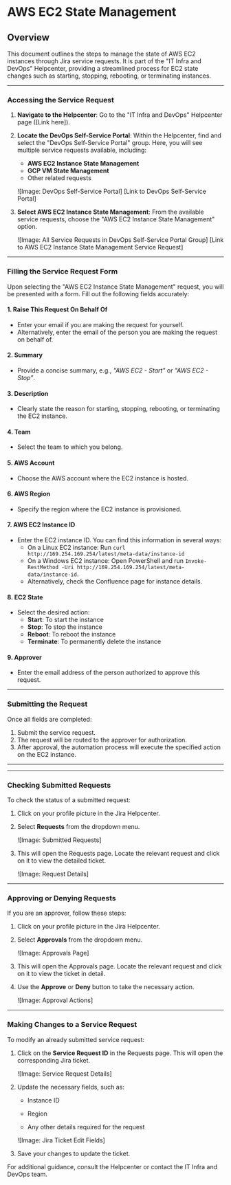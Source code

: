 

# AWS EC2 State Management

## Overview
This document outlines the steps to manage the state of AWS EC2 instances through Jira service requests. It is part of the "IT Infra and DevOps" Helpcenter, providing a streamlined process for EC2 state changes such as starting, stopping, rebooting, or terminating instances.

---

### Accessing the Service Request
1. **Navigate to the Helpcenter**: Go to the "IT Infra and DevOps" Helpcenter page ([Link here]).
2. **Locate the DevOps Self-Service Portal**: Within the Helpcenter, find and select the "DevOps Self-Service Portal" group. Here, you will see multiple service requests available, including:
   - **AWS EC2 Instance State Management**
   - **GCP VM State Management**
   - Other related requests

   ![Image: DevOps Self-Service Portal]
   [Link to DevOps Self-Service Portal]

3. **Select AWS EC2 Instance State Management**: From the available service requests, choose the "AWS EC2 Instance State Management" option.

   ![Image: All Service Requests in DevOps Self-Service Portal Group]
   [Link to AWS EC2 Instance State Management Service Request]

---

### Filling the Service Request Form
Upon selecting the "AWS EC2 Instance State Management" request, you will be presented with a form. Fill out the following fields accurately:

#### 1. **Raise This Request On Behalf Of**
   - Enter your email if you are making the request for yourself.
   - Alternatively, enter the email of the person you are making the request on behalf of.

#### 2. **Summary**
   - Provide a concise summary, e.g., *"AWS EC2 - Start"* or *"AWS EC2 - Stop"*.

#### 3. **Description**
   - Clearly state the reason for starting, stopping, rebooting, or terminating the EC2 instance.

#### 4. **Team**
   - Select the team to which you belong.

#### 5. **AWS Account**
   - Choose the AWS account where the EC2 instance is hosted.

#### 6. **AWS Region**
   - Specify the region where the EC2 instance is provisioned.

#### 7. **AWS EC2 Instance ID**
   - Enter the EC2 instance ID. You can find this information in several ways:
     - On a Linux EC2 instance: Run `curl http://169.254.169.254/latest/meta-data/instance-id`
     - On a Windows EC2 instance: Open PowerShell and run `Invoke-RestMethod -Uri http://169.254.169.254/latest/meta-data/instance-id`.
     - Alternatively, check the Confluence page for instance details.

#### 8. **EC2 State**
   - Select the desired action:
     - **Start**: To start the instance
     - **Stop**: To stop the instance
     - **Reboot**: To reboot the instance
     - **Terminate**: To permanently delete the instance

#### 9. **Approver**
   - Enter the email address of the person authorized to approve this request.

---

### Submitting the Request
Once all fields are completed:
1. Submit the service request.
2. The request will be routed to the approver for authorization.
3. After approval, the automation process will execute the specified action on the EC2 instance.


------



---

### Checking Submitted Requests

To check the status of a submitted request:

1. Click on your profile picture in the Jira Helpcenter.
    
2. Select **Requests** from the dropdown menu.
    
    ![Image: Submitted Requests]
    
3. This will open the Requests page. Locate the relevant request and click on it to view the detailed ticket.
    
    ![Image: Request Details]
    

---

### Approving or Denying Requests

If you are an approver, follow these steps:

1. Click on your profile picture in the Jira Helpcenter.
    
2. Select **Approvals** from the dropdown menu.
    
    ![Image: Approvals Page]
    
3. This will open the Approvals page. Locate the relevant request and click on it to view the ticket in detail.
    
4. Use the **Approve** or **Deny** button to take the necessary action.
    
    ![Image: Approval Actions]



----------


### Making Changes to a Service Request

To modify an already submitted service request:

1. Click on the **Service Request ID** in the Requests page. This will open the corresponding Jira ticket.
    
    ![Image: Service Request Details]
    
2. Update the necessary fields, such as:
    
    - Instance ID
        
    - Region
        
    - Any other details required for the request
        
    
    ![Image: Jira Ticket Edit Fields]
    
3. Save your changes to update the ticket.
    

For additional guidance, consult the Helpcenter or contact the IT Infra and DevOps team.
